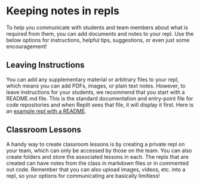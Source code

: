 # Keeping notes in repls

To help you communicate with students and team members about what is required from them, you can add documents and notes to your repl. Use the below options for instructions, helpful tips, suggestions, or even just some encouragement! 

## Leaving Instructions

You can add any supplementary material or arbitrary files to your repl, which means you can add PDFs, images, or plain text notes. However, to leave instructions for your students, we recommend that you start with a README.md file. This is the standard documentation and entry-point file for code repositories and when Replit sees that file, it will display it first. Here is an [example repl with a README](https://repl.it/@amasad/python-with-readme).

## Classroom Lessons

A handy way to create classroom lessons is by creating a private repl on your team, which can only be accessed by those on the team. You can also create folders and store the associated lessons in each. The repls that are created can have notes from the class in markdown files or in commented out code. Remember that you can also upload images, videos, etc. into a repl, so your options for communicating are basically limitless!